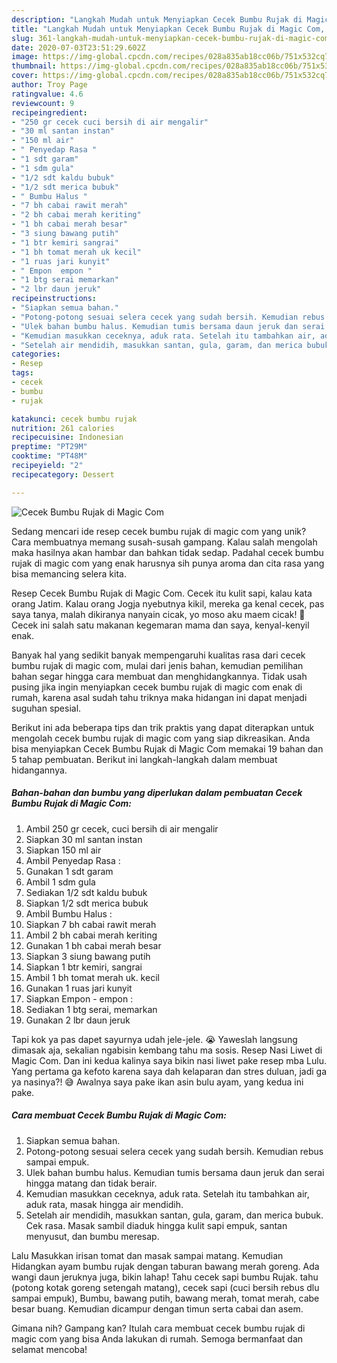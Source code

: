 ```yaml
---
description: "Langkah Mudah untuk Menyiapkan Cecek Bumbu Rujak di Magic Com, Bikin Ngiler"
title: "Langkah Mudah untuk Menyiapkan Cecek Bumbu Rujak di Magic Com, Bikin Ngiler"
slug: 361-langkah-mudah-untuk-menyiapkan-cecek-bumbu-rujak-di-magic-com-bikin-ngiler
date: 2020-07-03T23:51:29.602Z
image: https://img-global.cpcdn.com/recipes/028a835ab18cc06b/751x532cq70/cecek-bumbu-rujak-di-magic-com-foto-resep-utama.jpg
thumbnail: https://img-global.cpcdn.com/recipes/028a835ab18cc06b/751x532cq70/cecek-bumbu-rujak-di-magic-com-foto-resep-utama.jpg
cover: https://img-global.cpcdn.com/recipes/028a835ab18cc06b/751x532cq70/cecek-bumbu-rujak-di-magic-com-foto-resep-utama.jpg
author: Troy Page
ratingvalue: 4.6
reviewcount: 9
recipeingredient:
- "250 gr cecek cuci bersih di air mengalir"
- "30 ml santan instan"
- "150 ml air"
- " Penyedap Rasa "
- "1 sdt garam"
- "1 sdm gula"
- "1/2 sdt kaldu bubuk"
- "1/2 sdt merica bubuk"
- " Bumbu Halus "
- "7 bh cabai rawit merah"
- "2 bh cabai merah keriting"
- "1 bh cabai merah besar"
- "3 siung bawang putih"
- "1 btr kemiri sangrai"
- "1 bh tomat merah uk kecil"
- "1 ruas jari kunyit"
- " Empon  empon "
- "1 btg serai memarkan"
- "2 lbr daun jeruk"
recipeinstructions:
- "Siapkan semua bahan."
- "Potong-potong sesuai selera cecek yang sudah bersih. Kemudian rebus sampai empuk."
- "Ulek bahan bumbu halus. Kemudian tumis bersama daun jeruk dan serai hingga matang dan tidak berair."
- "Kemudian masukkan ceceknya, aduk rata. Setelah itu tambahkan air, aduk rata, masak hingga air mendidih."
- "Setelah air mendidih, masukkan santan, gula, garam, dan merica bubuk. Cek rasa. Masak sambil diaduk hingga kulit sapi empuk, santan menyusut, dan bumbu meresap."
categories:
- Resep
tags:
- cecek
- bumbu
- rujak

katakunci: cecek bumbu rujak 
nutrition: 261 calories
recipecuisine: Indonesian
preptime: "PT29M"
cooktime: "PT48M"
recipeyield: "2"
recipecategory: Dessert

---
```



![Cecek Bumbu Rujak di Magic Com](https://img-global.cpcdn.com/recipes/028a835ab18cc06b/751x532cq70/cecek-bumbu-rujak-di-magic-com-foto-resep-utama.jpg)

Sedang mencari ide resep cecek bumbu rujak di magic com yang unik? Cara membuatnya memang susah-susah gampang. Kalau salah mengolah maka hasilnya akan hambar dan bahkan tidak sedap. Padahal cecek bumbu rujak di magic com yang enak harusnya sih punya aroma dan cita rasa yang bisa memancing selera kita.

Resep Cecek Bumbu Rujak di Magic Com. Cecek itu kulit sapi, kalau kata orang Jatim. Kalau orang Jogja nyebutnya kikil, mereka ga kenal cecek, pas saya tanya, malah dikiranya nanyain cicak, yo moso aku maem cicak! 🤣 Cecek ini salah satu makanan kegemaran mama dan saya, kenyal-kenyil enak.

Banyak hal yang sedikit banyak mempengaruhi kualitas rasa dari cecek bumbu rujak di magic com, mulai dari jenis bahan, kemudian pemilihan bahan segar hingga cara membuat dan menghidangkannya. Tidak usah pusing jika ingin menyiapkan cecek bumbu rujak di magic com enak di rumah, karena asal sudah tahu triknya maka hidangan ini dapat menjadi suguhan spesial.


Berikut ini ada beberapa tips dan trik praktis yang dapat diterapkan untuk mengolah cecek bumbu rujak di magic com yang siap dikreasikan. Anda bisa menyiapkan Cecek Bumbu Rujak di Magic Com memakai 19 bahan dan 5 tahap pembuatan. Berikut ini langkah-langkah dalam membuat hidangannya.

<!--inarticleads1-->

##### Bahan-bahan dan bumbu yang diperlukan dalam pembuatan Cecek Bumbu Rujak di Magic Com:

1. Ambil 250 gr cecek, cuci bersih di air mengalir
1. Siapkan 30 ml santan instan
1. Siapkan 150 ml air
1. Ambil  Penyedap Rasa :
1. Gunakan 1 sdt garam
1. Ambil 1 sdm gula
1. Sediakan 1/2 sdt kaldu bubuk
1. Siapkan 1/2 sdt merica bubuk
1. Ambil  Bumbu Halus :
1. Siapkan 7 bh cabai rawit merah
1. Ambil 2 bh cabai merah keriting
1. Gunakan 1 bh cabai merah besar
1. Siapkan 3 siung bawang putih
1. Siapkan 1 btr kemiri, sangrai
1. Ambil 1 bh tomat merah uk. kecil
1. Gunakan 1 ruas jari kunyit
1. Siapkan  Empon - empon :
1. Sediakan 1 btg serai, memarkan
1. Gunakan 2 lbr daun jeruk


Tapi kok ya pas dapet sayurnya udah jele-jele. 😭 Yaweslah langsung dimasak aja, sekalian ngabisin kembang tahu ma sosis. Resep Nasi Liwet di Magic Com. Dan ini kedua kalinya saya bikin nasi liwet pake resep mba Lulu. Yang pertama ga kefoto karena saya dah kelaparan dan stres duluan, jadi ga ya nasinya?! 😅 Awalnya saya pake ikan asin bulu ayam, yang kedua ini pake. 

<!--inarticleads2-->

##### Cara membuat Cecek Bumbu Rujak di Magic Com:

1. Siapkan semua bahan.
1. Potong-potong sesuai selera cecek yang sudah bersih. Kemudian rebus sampai empuk.
1. Ulek bahan bumbu halus. Kemudian tumis bersama daun jeruk dan serai hingga matang dan tidak berair.
1. Kemudian masukkan ceceknya, aduk rata. Setelah itu tambahkan air, aduk rata, masak hingga air mendidih.
1. Setelah air mendidih, masukkan santan, gula, garam, dan merica bubuk. Cek rasa. Masak sambil diaduk hingga kulit sapi empuk, santan menyusut, dan bumbu meresap.


Lalu Masukkan irisan tomat dan masak sampai matang. Kemudian Hidangkan ayam bumbu rujak dengan taburan bawang merah goreng. Ada wangi daun jeruknya juga, bikin lahap! Tahu cecek sapi bumbu Rujak. tahu (potong kotak goreng setengah matang), cecek sapi (cuci bersih rebus dlu sampai empuk), Bumbu, bawang putih, bawang merah, tomat merah, cabe besar buang. Kemudian dicampur dengan timun serta cabai dan asem. 

Gimana nih? Gampang kan? Itulah cara membuat cecek bumbu rujak di magic com yang bisa Anda lakukan di rumah. Semoga bermanfaat dan selamat mencoba!

